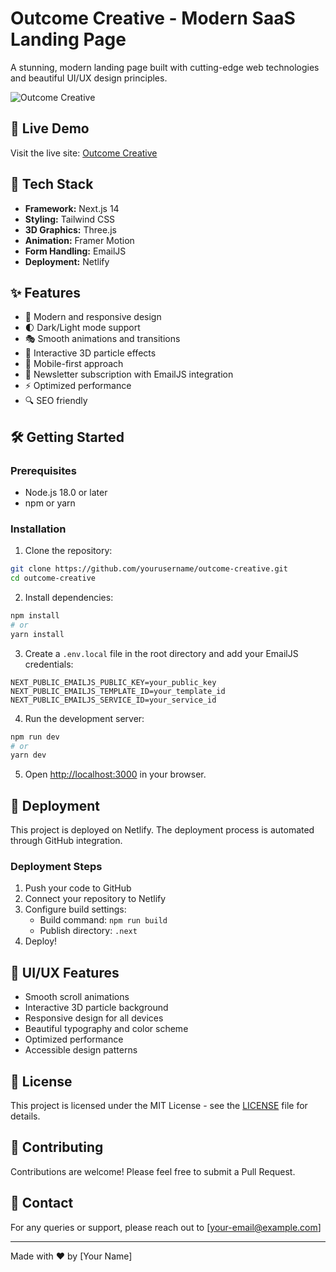 # Outcome Creative - Modern SaaS Landing Page

A stunning, modern landing page built with cutting-edge web technologies and beautiful UI/UX design principles.

![Outcome Creative](https://theishy.netlify.app/og.png)

## 🌟 Live Demo

Visit the live site: [Outcome Creative](https://theishy.netlify.app)

## 🚀 Tech Stack

- **Framework:** Next.js 14
- **Styling:** Tailwind CSS
- **3D Graphics:** Three.js
- **Animation:** Framer Motion
- **Form Handling:** EmailJS
- **Deployment:** Netlify

## ✨ Features

- 🎨 Modern and responsive design
- 🌓 Dark/Light mode support
- 🎭 Smooth animations and transitions
- 🌟 Interactive 3D particle effects
- 📱 Mobile-first approach
- 📧 Newsletter subscription with EmailJS integration
- ⚡ Optimized performance
- 🔍 SEO friendly

## 🛠️ Getting Started

### Prerequisites

- Node.js 18.0 or later
- npm or yarn

### Installation

1. Clone the repository:
```bash
git clone https://github.com/yourusername/outcome-creative.git
cd outcome-creative
```

2. Install dependencies:
```bash
npm install
# or
yarn install
```

3. Create a `.env.local` file in the root directory and add your EmailJS credentials:
```
NEXT_PUBLIC_EMAILJS_PUBLIC_KEY=your_public_key
NEXT_PUBLIC_EMAILJS_TEMPLATE_ID=your_template_id
NEXT_PUBLIC_EMAILJS_SERVICE_ID=your_service_id
```

4. Run the development server:
```bash
npm run dev
# or
yarn dev
```

5. Open [http://localhost:3000](http://localhost:3000) in your browser.

## 🚀 Deployment

This project is deployed on Netlify. The deployment process is automated through GitHub integration.

### Deployment Steps

1. Push your code to GitHub
2. Connect your repository to Netlify
3. Configure build settings:
   - Build command: `npm run build`
   - Publish directory: `.next`
4. Deploy!

## 🎨 UI/UX Features

- Smooth scroll animations
- Interactive 3D particle background
- Responsive design for all devices
- Beautiful typography and color scheme
- Optimized performance
- Accessible design patterns

## 📝 License

This project is licensed under the MIT License - see the [LICENSE](LICENSE) file for details.

## 👥 Contributing

Contributions are welcome! Please feel free to submit a Pull Request.

## 📧 Contact

For any queries or support, please reach out to [your-email@example.com]

---

Made with ❤️ by [Your Name]
